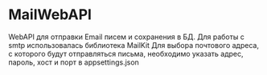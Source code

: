 # MailWebAPI
WebAPI для отправки Email писем и сохранения в БД.
Для работы с smtp использовалась библиотека MailKit
Для выбора почтового адреса, с которого будут отправляться письма, необходимо указать адрес, пароль, хост и порт в appsettings.json
